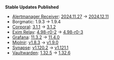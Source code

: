 **Stable Updates Published**

* [Alertmanager Receiver](https://github.com/metio/matrix-alertmanager-receiver): [2024.11.27](https://github.com/metio/matrix-alertmanager-receiver/releases/tag/2024.11.27) -> [2024.12.11](https://github.com/metio/matrix-alertmanager-receiver/releases/tag/2024.12.11)
* Borgmatic: 1.9.3 -> 1.9.4
* [Corporal](https://github.com/devture/matrix-corporal): [3.1.1](https://github.com/devture/matrix-corporal/releases/tag/3.1.1) -> [3.1.2](https://github.com/devture/matrix-corporal/releases/tag/3.1.2)
* [Exim Relay](https://github.com/devture/exim-relay): [4.98-r0-2](https://github.com/devture/exim-relay/releases/tag/4.98-r0-2) -> [4.98-r0-3](https://github.com/devture/exim-relay/releases/tag/4.98-r0-3)
* [Grafana](https://github.com/grafana/grafana): [11.3.2](https://github.com/grafana/grafana/releases/tag/v11.3.2) -> [11.4.0](https://github.com/grafana/grafana/releases/tag/v11.4.0)
* [Mjolnir](https://github.com/matrix-org/mjolnir): [v1.8.3](https://github.com/matrix-org/mjolnir/releases/tag/v1.8.3) -> [v1.9.0](https://github.com/matrix-org/mjolnir/releases/tag/v1.9.0)
* [Synapse](https://github.com/element-hq/synapse): [v1.120.2](https://github.com/element-hq/synapse/releases/tag/v1.120.2) -> [v1.121.1](https://github.com/element-hq/synapse/releases/tag/v1.121.1)
* [Vaultwarden](https://github.com/dani-garcia/vaultwarden): [1.32.5](https://github.com/dani-garcia/vaultwarden/releases/tag/1.32.5) -> [1.32.6](https://github.com/dani-garcia/vaultwarden/releases/tag/1.32.6)
